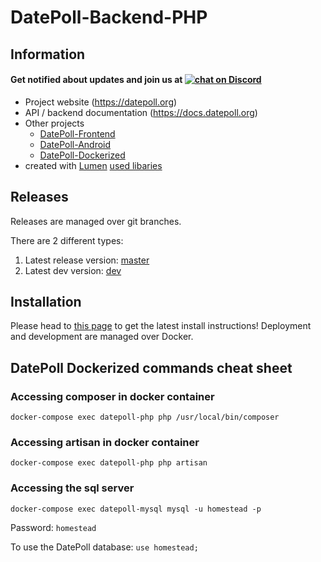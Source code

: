 # DatePoll-Backend-PHP
## Information
<h4>
    Get notified about updates and join us at
    <a href="https://discord.gg/Tc5kAH5zhH">
        <img src="https://img.shields.io/discord/697139052717146123?logo=discord&style=for-the-badge" alt="chat on Discord">
    </a>
</h4>

*  Project website (https://datepoll.org)
*  API / backend documentation (https://docs.datepoll.org)
*  Other projects
    * [DatePoll-Frontend](https://gitlab.com/DatePoll/DatePoll/datepoll-frontend)
    * [DatePoll-Android](https://gitlab.com/DatePoll/DatePoll/datepoll-android)
    * [DatePoll-Dockerized](https://gitlab.com/DatePoll/DatePoll/datepoll-dockerized)
* created with [Lumen](https://lumen.laravel.com) [used libaries](https://gitlab.com/DatePoll/DatePoll/datepoll-backend-php/-/blob/master/composer.json)

## Releases
Releases are managed over git branches.

There are 2 different types:
1. Latest release version: [master](https://gitlab.com/DatePoll/DatePoll/datepoll-backend-php/-/tree/master)
1. Latest dev version: [dev](https://gitlab.com/DatePoll/DatePoll/datepoll-backend-php/-/tree/development)

## Installation
Please head to [this page](https://datepoll.org/docs/DatePoll/installation) to get the latest install instructions! Deployment and development are managed over Docker.

## DatePoll Dockerized commands cheat sheet
### Accessing composer in docker container
`docker-compose exec datepoll-php php /usr/local/bin/composer`

### Accessing artisan in docker container
`docker-compose exec datepoll-php php artisan`

### Accessing the sql server
`docker-compose exec datepoll-mysql mysql -u homestead -p`

Password: `homestead`

To use the DatePoll database: `use homestead;`
